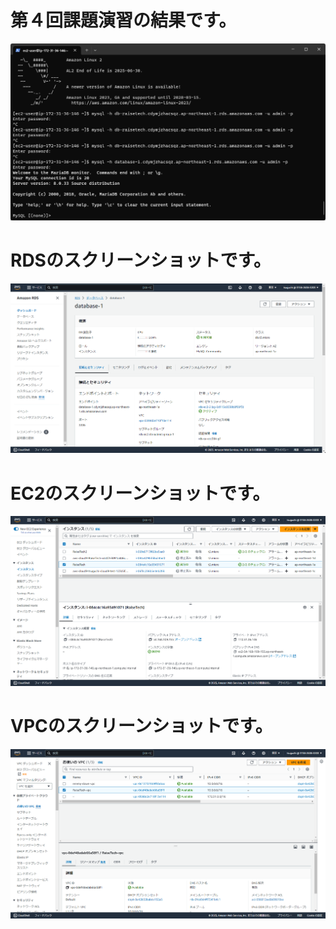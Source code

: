 # 第４回課題演習の結果です。
![結果報告画像](images/2023-09-28_16h30_01.png)

# RDSのスクリーンショットです。
![結果報告画像](images/2023-09-29_13h54_57.png)

# EC2のスクリーンショットです。
![結果報告画像](images/2023-09-29_13h55_25.png)

# VPCのスクリーンショットです。
![結果報告画像](images/2023-09-29_13h55_54.png)
